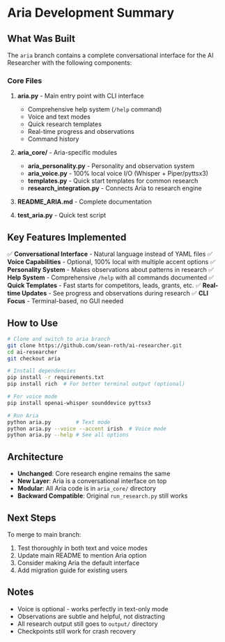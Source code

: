 # Aria Development Summary

## What Was Built

The `aria` branch contains a complete conversational interface for the AI Researcher with the following components:

### Core Files

1. **aria.py** - Main entry point with CLI interface
   - Comprehensive help system (`/help` command)
   - Voice and text modes
   - Quick research templates
   - Real-time progress and observations
   - Command history

2. **aria_core/** - Aria-specific modules
   - **aria_personality.py** - Personality and observation system
   - **aria_voice.py** - 100% local voice I/O (Whisper + Piper/pyttsx3)
   - **templates.py** - Quick start templates for common research
   - **research_integration.py** - Connects Aria to research engine

3. **README_ARIA.md** - Complete documentation
4. **test_aria.py** - Quick test script

## Key Features Implemented

✅ **Conversational Interface** - Natural language instead of YAML files
✅ **Voice Capabilities** - Optional, 100% local with multiple accent options
✅ **Personality System** - Makes observations about patterns in research
✅ **Help System** - Comprehensive `/help` with all commands documented
✅ **Quick Templates** - Fast starts for competitors, leads, grants, etc.
✅ **Real-time Updates** - See progress and observations during research
✅ **CLI Focus** - Terminal-based, no GUI needed

## How to Use

```bash
# Clone and switch to aria branch
git clone https://github.com/sean-roth/ai-researcher.git
cd ai-researcher
git checkout aria

# Install dependencies
pip install -r requirements.txt
pip install rich  # For better terminal output (optional)

# For voice mode
pip install openai-whisper sounddevice pyttsx3

# Run Aria
python aria.py        # Text mode
python aria.py --voice --accent irish  # Voice mode
python aria.py --help # See all options
```

## Architecture

- **Unchanged**: Core research engine remains the same
- **New Layer**: Aria is a conversational interface on top
- **Modular**: All Aria code is in `aria_core/` directory
- **Backward Compatible**: Original `run_research.py` still works

## Next Steps

To merge to main branch:
1. Test thoroughly in both text and voice modes
2. Update main README to mention Aria option
3. Consider making Aria the default interface
4. Add migration guide for existing users

## Notes

- Voice is optional - works perfectly in text-only mode
- Observations are subtle and helpful, not distracting
- All research output still goes to `output/` directory
- Checkpoints still work for crash recovery
